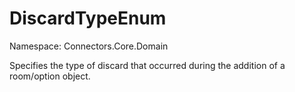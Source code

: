 # DiscardTypeEnum

Namespace: Connectors.Core.Domain

Specifies the type of discard that occurred during the addition of a room/option object.